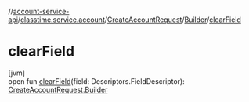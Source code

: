 //[account-service-api](../../../../index.md)/[classtime.service.account](../../index.md)/[CreateAccountRequest](../index.md)/[Builder](index.md)/[clearField](clear-field.md)

# clearField

[jvm]\
open fun [clearField](clear-field.md)(field: Descriptors.FieldDescriptor): [CreateAccountRequest.Builder](index.md)
